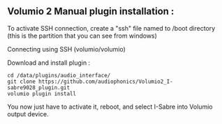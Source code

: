 ## Volumio 2 Manual plugin installation :

To activate SSH connection, create a "ssh" file named to /boot directory
(this is the partition that you can see from windows)

Connecting using SSH (volumio/volumio)

Download and install plugin :

```
cd /data/plugins/audio_interface/
git clone https://github.com/audiophonics/Volumio2_I-sabre9028_plugin.git
volumio plugin install
```

You now just have to activate it, reboot, and select I-Sabre into Volumio output device.